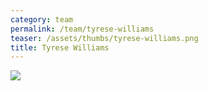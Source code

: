 ```yaml
---
category: team
permalink: /team/tyrese-williams
teaser: /assets/thumbs/tyrese-williams.png
title: Tyrese Williams
---
```


<img src="/assets/img/tyrese-williams.png" />

